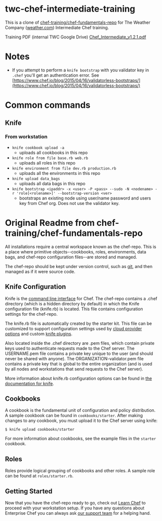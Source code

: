twc-chef-intermediate-training
===============

This is a clone of [chef-training/chef-fundamentals-repo](https://github.com/chef-training/chef-fundamentals-repo) for The Weather Company ([weather.com](weather.com)) Intermediate Chef training.

Training PDF (internal TWC Google Drive) [Chef_Intermediate_v1.2.1.pdf](https://drive.google.com/a/weather.com/file/d/0B7e8h9mtaJSSbDZ3WlkzZDBpcUE/view?usp=sharing)

# Notes

- If you attempt to perform a `knife bootstrap` with you validator key in `.chef` you'll get an authentication error.  See [https://www.chef.io/blog/2015/04/16/validatorless-bootstraps/](https://www.chef.io/blog/2015/04/16/validatorless-bootstraps/)

# Common commands

## Knife

### From workstation

- `knife cookbook upload -a`
  - uploads all cookbooks in this repo
- `knife role from file base.rb web.rb`
  - uploads all roles in this repo
- `knife environment from file dev.rb production.rb`
  - uploads all the environments in this repo
- `knife upload data_bags`
  - uploads all data bags in this repo
- `knife bootstrap <ipaddr> -x <user> -P <pass> --sudo -N <nodename> -r 'role[<rolename>]' --bootstrap-version <ver>`
  - bootstraps an existing node using user/name password and users key from Chef org.  Does not use the validator key.

# Original Readme from chef-training/chef-fundamentals-repo

All installations require a central workspace known as the chef-repo. This is a place where primitive objects--cookbooks, roles, environments, data bags, and chef-repo configuration files--are stored and managed.

The chef-repo should be kept under version control, such as [git](http://git-scm.org), and then managed as if it were source code.

Knife Configuration
-------------------
Knife is the [command line interface](http://docs.opscode.com/knife.html) for Chef. The chef-repo contains a .chef directory (which is a hidden directory by default) in which the Knife configuration file (knife.rb) is located. This file contains configuration settings for the chef-repo.

The knife.rb file is automatically created by the starter kit. This file can be customized to support configuration settings used by [cloud provider options](http://docs.opscode.com/plugin_knife.html) and custom [knife plugins](http://docs.opscode.com/plugin_knife_custom.html).

Also located inside the .chef directory are .pem files, which contain private keys used to authenticate requests made to the Chef server. The USERNAME.pem file contains a private key unique to the user (and should never be shared with anyone). The ORGANIZATION-validator.pem file contains a private key that is global to the entire organization (and is used by all nodes and workstations that send requests to the Chef server).

More information about knife.rb configuration options can be found in [the documentation for knife](http://docs.opscode.com/config_rb_knife.html).

Cookbooks
---------
A cookbook is the fundamental unit of configuration and policy distribution. A sample cookbook can be found in `cookbooks/starter`. After making changes to any cookbook, you must upload it to the Chef server using knife:

    $ knife upload cookbooks/starter

For more information about cookbooks, see the example files in the `starter` cookbook.

Roles
-----
Roles provide logical grouping of cookbooks and other roles. A sample role can be found at `roles/starter.rb`.

Getting Started
-------------------------
Now that you have the chef-repo ready to go, check out [Learn Chef](https://learnchef.opscode.com/quickstart/workstation-setup/) to proceed with your workstation setup. If you have any questions about Enterprise Chef you can always ask [our support team](https://www.opscode.com/support/tickets/new) for a helping hand.
